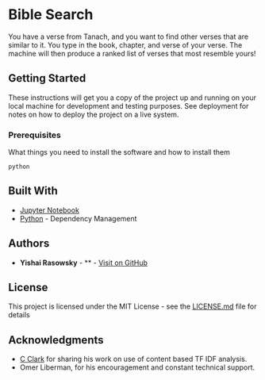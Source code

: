 # Bible Search

You have a verse from Tanach, and you want to find other verses that are similar to it. You type in the book, chapter, and verse of your verse. The machine will then produce a ranked list of verses that most resemble yours!

## Getting Started

These instructions will get you a copy of the project up and running on your local machine for development and testing purposes. See deployment for notes on how to deploy the project on a live system.

### Prerequisites

What things you need to install the software and how to install them

```
python
```

## Built With

* [Jupyter Notebook](http://www.dropwizard.io/1.0.2/docs/)
* [Python](https://maven.apache.org/) - Dependency Management

## Authors

* **Yishai Rasowsky** - ** - [Visit on GitHub](https://github.com/yishairasowsky)

## License

This project is licensed under the MIT License - see the [LICENSE.md](LICENSE.md) file for details

## Acknowledgments

* [C Clark](https://www.kaggle.com/cclark/simple-content-based-recommendation-engine) for sharing his work on use of content based TF IDF analysis.
* Omer Liberman, for his encouragement and constant technical support. 
